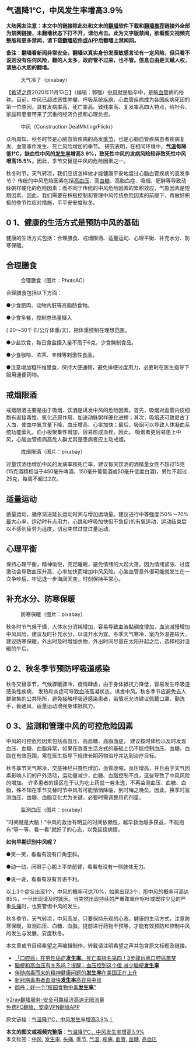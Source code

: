  <h2>气温降1℃，中风发生率增高3.9％</h2> <p class="notice"><b>大陆网友注意：本文中的链接除此处和文末的<a href="https://github.com/bannedbook/fanqiang" >翻墙</a>软件下载和<a href="https://github.com/killgcd/justmysocks/blob/master/README.md">翻墙推荐</a>链接外全部为禁网链接，未翻墙状态下打不开，请勿点击。此为文字版禁闻，欲看图文视频完整版和更多禁闻，请下载<a href="https://github.com/bannedbook/fanqiang">翻墙软件或APP</a>后翻墙上禁闻网。</p><p>备注：翻墙看新闻非常安全，翻墙以真实身份发表敏感言论有一定风险，但只看不说则没有任何风险，翻的人太多，政府管不过来，也不管。信息自由是天赋人权，请放心大胆的翻墙。</b></p>  <div class="entry"> <figure><figcaption>天气冷了（pixabay）</figcaption></figure> <p>【<span class='wp_keywordlink_affiliate'><a href="https://www.soundofhope.org" title="希望之声" target="_blank">希望之声</a></span>2020年11月13日】（编辑：郭强）<a href="https://www.bannedbook.org/bnews/tag/%E4%B8%AD%E9%A3%8E/" class="st_tag internal_tag" rel="tag" title="标签 中风 下的日志">中风</a>就是脑卒中，是脑<a href="https://www.bannedbook.org/bnews/tag/%E8%A1%80%E7%AE%A1/" class="st_tag internal_tag" rel="tag" title="标签 血管 下的日志">血管</a>病的俗称。目前，中风已超过恶性肿瘤、呼吸系统<a href="https://www.bannedbook.org/bnews/tag/%e7%96%be%e7%97%85/" class="st_tag internal_tag" rel="tag" title="标签 疾病 下的日志">疾病</a>、心血管疾病成为各国疾病死因的第一位原因，具有发病率高、死亡率高、致残率高、复发率高四大特点，给社会、家庭和患者带来了沉重的经济负担和心理负担。</p> <figure><figcaption>中风（Construction DealMkting/Flickr）</figcaption></figure> <p>众所周知，秋冬时节是心脑血管疾病的高发<a href="https://www.bannedbook.org/bnews/tag/%E5%AD%A3%E8%8A%82/" class="st_tag internal_tag" rel="tag" title="标签 季节 下的日志">季节</a>，也是心脑血管疾病患者疾病复发、血管事件发生、死亡风险增加的季节。 研究表明，在相同环境中，<strong><a href="https://www.bannedbook.org/bnews/tag/%E6%B0%94%E6%B8%A9/" class="st_tag internal_tag" rel="tag" title="标签 气温 下的日志">气温</a>每降低1℃，缺血性中风的<a href="https://www.bannedbook.org/bnews/tag/%E5%8F%91%E7%94%9F%E7%8E%87/" class="st_tag internal_tag" rel="tag" title="标签 发生率 下的日志">发生率</a>增高3.9%，致死性中风的发病风险较非致死性中风增高15.5%，</strong>因此，季节交替是中风的危险因素之一。</p> <p>秋冬时节，天气转凉，我们应该怎样做才能健康平安地度过心脑血管疾病的高发季节？ 传统的中风危险因素包括<a href="https://www.bannedbook.org/bnews/tag/%e9%ab%98%e8%a1%80%e5%8e%8b/" class="st_tag internal_tag" rel="tag" title="标签 高血压 下的日志">高血压</a>、高<a href="https://www.bannedbook.org/bnews/tag/%e8%a1%80%e7%b3%96/" class="st_tag internal_tag" rel="tag" title="标签 血糖 下的日志">血糖</a>、高脂血症、吸烟、肥胖等导致动脉粥样硬化的危险因素；而不同于传统的中风危险因素的累积效应，气象因素是短期因素。因此，我们需要在积极控制和管理中风传统危险因素的前提下，再做好积极的季节性应对措施，平平安安度秋冬。</p> <h2>0 1、健康的生活方式是预防中风的基础</h2> <p>健康的生活方式包括：合理膳食、戒烟限酒、适量运动、心理平衡、补充水分、防寒保暖。</p> <h2>合理膳食</h2> <figure><figcaption>合理膳食（图片：PhotoAC）</figcaption></figure> <p>合理膳食包括以下方面：</p> <p>●少食肥肉、动物内脏等高脂肪食物。</p> <p>●少食多餐，控制总热量摄入</p>  <p>( 20～30千卡/公斤体重/天)，把体重控制在理想范围。</p> <p>●少盐饮食，每日食盐摄入量不高于6克，少食腌制食品。</p> <p>●少食咖啡、浓茶、辛辣等刺激性食品。</p> <p>●注意增加粗纤维膳食，保持大便通畅，避免排便过度用力，必要时在医生指导下服用通便药物。</p> <h2>戒烟限酒</h2> <p>戒烟限酒主要是由于吸烟、饮酒是诱发中风的危险因素。首先，吸烟对血管内皮细胞有直接毒性、氧化还原作用，加速动脉粥样硬化进程；其次，吸烟还可致尼古丁入血，使血中氧含量下降，血压增高、心率加快；最后，吸烟可以导致人体凝血系统功能紊乱，血小板聚集性增加，容易形成血栓。因此， 吸烟者更容易患上中风，心脑血管疾病高危人群尤其是患病者应主动戒烟。</p> <figure><figcaption>戒烟限酒（图片：pixabay）</figcaption></figure> <p>过量饮酒也增加中风的发病率和死亡率，建议每天饮酒的酒精量女性不超过15克(15克酒精相当于450毫升啤酒、150毫升葡萄酒或50毫升低度白酒)，男性不超过25克，每周不超过2次。</p> <h2>适量运动</h2> <p>适量运动，循序渐进延长运动时间与增加运动量。建议进行中等强度(50%～70%最大心率，运动时有点用力，心跳和呼吸加快但不急促)的有氧运动，运动结束后以不感到疲劳为适度，切忌突然过度过量运动。</p>  <h2>心理平衡</h2> <p>保持心理平衡，精神愉悦，充足睡眠，避免情绪的大起大落。因为情绪紧张、过度激动会导致血压升高、心率加快而增加中风风险。心脑血管意外很可能就发生在一次争吵后，牢记退一步海阔天空，时刻保持平常心。</p> <h2>补充水分、防寒保暖</h2> <figure><figcaption>防寒保暖（图片：pixabay）</figcaption></figure> <p>秋冬时节气候干燥，人体水分消耗增加，容易导致血液黏稠度增加，血流减慢增加中风风险，建议及时补充水分，以温开水为宜。冬季天气寒冷，室内外温差较大，建议防寒保暖，外出时及时增加衣物，外出时间尽量在太阳升起之后，选择相对温暖的午后。</p> <h2>0 2、秋冬季节预防呼吸道感染</h2> <p>秋冬交替季节，气候骤暖骤冷，疫情肆虐，由于身体抵抗力降低，容易发生呼吸道感染性疾病， 发热和炎症可导致血液高凝状态，诱发中风。秋冬季节应避免去人群聚集的公共场所，避免接触呼吸道感染患者，若情况允许建议佩戴口罩，勤洗手，勤通风，适量运动增强身体抵抗力。</p> <h2>0 3、监测和管理中风的可控危险因素</h2> <p>中风的可控危险因素包括高血压、高血糖、高脂血症， 建议按时体检以及时发现血压、血糖、血脂异常，如果在改善生活方式的基础上仍不能控制血压、血糖、血脂在有效范围，需在医生指导下规律长期药物治疗并达到治疗目标。</p> <p>秋冬季节天气寒冷，交感神经兴奋性增加，血管收缩，血压增高，并且由于天气因素影响人们的户外活动，运动量减少，血糖、血脂控制不良，这些导致了中风风险的增加。 许多患者的误区在于认为吃上药就一劳永逸，不再监测血压、血糖、血脂，殊不知在季节交替时节中风有可能悄悄降临，到时悔之晚矣。因此，换季时监测血压、血糖、血脂变化尤为关键，必要时需调整用药剂量。</p> <figure><figcaption>监测血压（图片：pixabay）</figcaption></figure> <p>“时间就是大脑！”中风的救治有明显的时间依赖性，越早救治越多获益，不能抱有“等一等、看一看”就好了的心态，以免延误病情。</p> <p><strong>如何早期识别中风呢？</strong></p>  <p>●笑一笑，看看有没有口角歪斜。</p> <p>●动一动，闭眼手心朝上平举前臂，看看有没有一侧肢体无力。</p> <p>●说一说，看看有没有言语不利。</p> <p>以上3个症状出现1个，中风的概率可达70%，如果出现3个，那中风的概率可高达85%，一旦出现请及时就医。当突然出现持续的严重眩晕伴呕吐或既往少见的严重<a href="https://www.bannedbook.org/bnews/tag/%e5%a4%b4%e7%97%9b/" class="st_tag internal_tag" rel="tag" title="标签 头痛 下的日志">头痛</a>时，也要警惕中风的发生。</p> <p>秋冬季节，天气转凉，中风高发，只要保持乐观的心态，健康的生活方式，注意防寒保暖，监测血压、血糖、血脂，提前进行药物干预等，才能有效预防和控制中风的发生与发展，安度秋冬。</p> <p>本文章或节目经希望之声编辑制作，转载请注明希望之声并包含原文标题及链接。</p> <ul class='op-related-articles' title='相关阅读'> <li><a href='https://www.bannedbook.org/bnews/health/20201025/1419835.html' target='_blank'>「口腔癌」在男性癌症<b>发生率</b>、死亡率排名第四！3步骤远离口腔癌噩梦</a></li> <li><a href='https://www.bannedbook.org/bnews/health/20200723/1364963.html' target='_blank'>脑梗和高血压有关系吗？提醒：血压控到这个值 减少脑梗<b>发生率</b></a></li> <li><a href='https://www.bannedbook.org/bnews/worldnews/usa/20200511/1326345.html' target='_blank'>伴随病毒而来的精神健康问题的<b>发生率</b>在美国正在上升</a></li> <li><a href='https://www.bannedbook.org/bnews/worldnews/usa/20200423/1318135.html' target='_blank'>新冠病毒患者血凝块<b>发生率</b>高容易中风</a></li> <li><a href='https://www.bannedbook.org/bnews/comments/20190319/1099642.html' target='_blank'>颜丹：好一个“校园食物中毒<b>发生率</b>”</a></li> </ul> <p class="texttj"> <a href="https://www.bannedbook.org/forum23/topic22702.html" target="_blank">V2ray翻墙服务-安全可靠经济高速无限流量</a><br/> <a href="https://github.com/bannedbook/fanqiang/wiki/%E7%A6%81%E9%97%BB%E7%BD%91%E5%AE%89%E5%8D%93%E7%BF%BB%E5%A2%99%E6%96%B0%E9%97%BBAPP" target="_blank">免费PC翻墙、安卓VPN翻墙APP</a></p><p>原文链接：<a class="src_link"  href="https://www.soundofhope.org/post/440596" target="_blank">气温降1℃，中风发生率增高3.9%！</a></p> <a name='sharetosocial'></a>       <div><b>本文的图文或视频完整版</b>：<a href='https://www.bannedbook.org/bnews/comments/20201113/1430480.html'>气温降1℃，中风发生率增高3.9%</a></div>  </div><!--END ENTRY--> <div class="postfooter"> <div>本文标签：<a href="https://www.bannedbook.org/bnews/tag/%E4%B8%AD%E9%A3%8E/" rel="tag">中风</a>, <a href="https://www.bannedbook.org/bnews/tag/%E5%8F%91%E7%94%9F%E7%8E%87/" rel="tag">发生率</a>, <a href="https://www.bannedbook.org/bnews/tag/%e5%a4%b4%e7%97%9b/" rel="tag">头痛</a>, <a href="https://www.bannedbook.org/bnews/tag/%E5%AD%A3%E8%8A%82/" rel="tag">季节</a>, <a href="https://www.bannedbook.org/bnews/tag/%E6%B0%94%E6%B8%A9/" rel="tag">气温</a>, <a href="https://www.bannedbook.org/bnews/tag/%e7%96%be%e7%97%85/" rel="tag">疾病</a>, <a href="https://www.bannedbook.org/bnews/tag/%E8%A1%80%E7%AE%A1/" rel="tag">血管</a>, <a href="https://www.bannedbook.org/bnews/tag/%e8%a1%80%e7%b3%96/" rel="tag">血糖</a>, <a href="https://www.bannedbook.org/bnews/tag/%e9%ab%98%e8%a1%80%e5%8e%8b/" rel="tag">高血压</a></div>  </div><!--END POSTFOOTER--> 